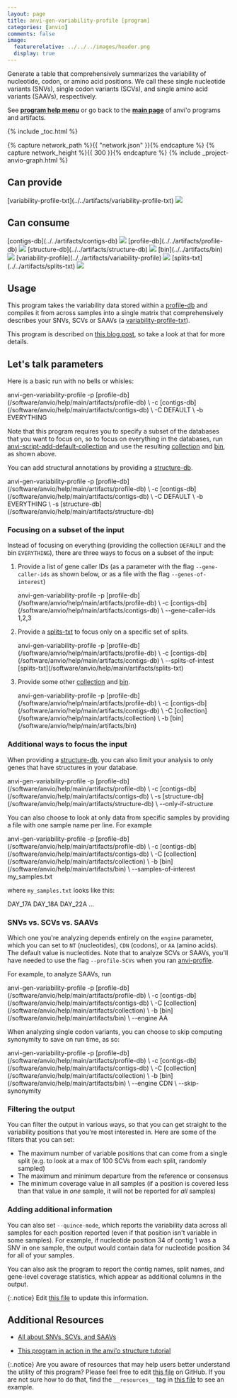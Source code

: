 ```yaml
---
layout: page
title: anvi-gen-variability-profile [program]
categories: [anvio]
comments: false
image:
  featurerelative: ../../../images/header.png
  display: true
---
```


Generate a table that comprehensively summarizes the variability of nucleotide, codon, or amino acid positions. We call these single nucleotide variants (SNVs), single codon variants (SCVs), and single amino acid variants (SAAVs), respectively.

See **[program help menu](../../../../vignette#anvi-gen-variability-profile)** or go back to the **[main page](../../)** of anvi'o programs and artifacts.


{% include _toc.html %}
<div id="svg" class="subnetwork"></div>
{% capture network_path %}{{ "network.json" }}{% endcapture %}
{% capture network_height %}{{ 300 }}{% endcapture %}
{% include _project-anvio-graph.html %}


## Can provide

<p style="text-align: left" markdown="1"><span class="artifact-p">[variability-profile-txt](../../artifacts/variability-profile-txt) <img src="../../images/icons/TXT.png" class="artifact-icon-mini" /></span></p>

## Can consume

<p style="text-align: left" markdown="1"><span class="artifact-r">[contigs-db](../../artifacts/contigs-db) <img src="../../images/icons/DB.png" class="artifact-icon-mini" /></span> <span class="artifact-r">[profile-db](../../artifacts/profile-db) <img src="../../images/icons/DB.png" class="artifact-icon-mini" /></span> <span class="artifact-r">[structure-db](../../artifacts/structure-db) <img src="../../images/icons/DB.png" class="artifact-icon-mini" /></span> <span class="artifact-r">[bin](../../artifacts/bin) <img src="../../images/icons/BIN.png" class="artifact-icon-mini" /></span> <span class="artifact-r">[variability-profile](../../artifacts/variability-profile) <img src="../../images/icons/CONCEPT.png" class="artifact-icon-mini" /></span> <span class="artifact-r">[splits-txt](../../artifacts/splits-txt) <img src="../../images/icons/TXT.png" class="artifact-icon-mini" /></span></p>

## Usage



This program takes the variability data stored within a <span class="artifact-n">[profile-db](/software/anvio/help/main/artifacts/profile-db)</span> and compiles it from across samples into a single matrix that comprehensively describes your SNVs, SCVs or SAAVs (a <span class="artifact-n">[variability-profile-txt](/software/anvio/help/main/artifacts/variability-profile-txt)</span>).  

This program is described on [this blog post](http://merenlab.org/2015/07/20/analyzing-variability/#the-anvio-way), so take a look at that for more details. 

## Let's talk parameters 

Here is a basic run with no bells or whisles: 

<div class="codeblock" markdown="1">
anvi&#45;gen&#45;variability&#45;profile &#45;p <span class="artifact&#45;n">[profile&#45;db](/software/anvio/help/main/artifacts/profile&#45;db)</span> \
                             &#45;c <span class="artifact&#45;n">[contigs&#45;db](/software/anvio/help/main/artifacts/contigs&#45;db)</span> \ 
                             &#45;C DEFAULT \
                             &#45;b EVERYTHING
</div>

Note that this program requires you to specify a subset of the databases that you want to focus on, so to focus on everything in the databases, run <span class="artifact-n">[anvi-script-add-default-collection](/software/anvio/help/main/programs/anvi-script-add-default-collection)</span> and use the resulting <span class="artifact-n">[collection](/software/anvio/help/main/artifacts/collection)</span> and <span class="artifact-n">[bin](/software/anvio/help/main/artifacts/bin)</span>, as shown above. 

You can add structural annotations by providing a <span class="artifact-n">[structure-db](/software/anvio/help/main/artifacts/structure-db)</span>. 

<div class="codeblock" markdown="1">
anvi&#45;gen&#45;variability&#45;profile &#45;p <span class="artifact&#45;n">[profile&#45;db](/software/anvio/help/main/artifacts/profile&#45;db)</span> \
                             &#45;c <span class="artifact&#45;n">[contigs&#45;db](/software/anvio/help/main/artifacts/contigs&#45;db)</span> \
                             &#45;C DEFAULT \
                             &#45;b EVERYTHING \
                             &#45;s <span class="artifact&#45;n">[structure&#45;db](/software/anvio/help/main/artifacts/structure&#45;db)</span> 
</div>

### Focusing on a subset of the input 

Instead of focusing on everything (providing the collection `DEFAULT` and the bin `EVERYTHING`), there are three ways to focus on a subset of the input: 

1. Provide a list of gene caller IDs (as a parameter with the flag `--gene-caller-ids` as shown below, or as a file with the flag `--genes-of-interest`)

    <div class="codeblock" markdown="1">
    anvi&#45;gen&#45;variability&#45;profile &#45;p <span class="artifact&#45;n">[profile&#45;db](/software/anvio/help/main/artifacts/profile&#45;db)</span> \
                                 &#45;c <span class="artifact&#45;n">[contigs&#45;db](/software/anvio/help/main/artifacts/contigs&#45;db)</span> \
                                 &#45;&#45;gene&#45;caller&#45;ids 1,2,3
    </div>

2. Provide a <span class="artifact-n">[splits-txt](/software/anvio/help/main/artifacts/splits-txt)</span> to focus only on a specific set of splits. 

    <div class="codeblock" markdown="1">
    anvi&#45;gen&#45;variability&#45;profile &#45;p <span class="artifact&#45;n">[profile&#45;db](/software/anvio/help/main/artifacts/profile&#45;db)</span> \
                                 &#45;c <span class="artifact&#45;n">[contigs&#45;db](/software/anvio/help/main/artifacts/contigs&#45;db)</span> \
                                 &#45;&#45;splits&#45;of&#45;intest <span class="artifact&#45;n">[splits&#45;txt](/software/anvio/help/main/artifacts/splits&#45;txt)</span>
    </div>
    
3. Provide some other <span class="artifact-n">[collection](/software/anvio/help/main/artifacts/collection)</span> and <span class="artifact-n">[bin](/software/anvio/help/main/artifacts/bin)</span>. 

    <div class="codeblock" markdown="1">
    anvi&#45;gen&#45;variability&#45;profile &#45;p <span class="artifact&#45;n">[profile&#45;db](/software/anvio/help/main/artifacts/profile&#45;db)</span> \
                                 &#45;c <span class="artifact&#45;n">[contigs&#45;db](/software/anvio/help/main/artifacts/contigs&#45;db)</span> \ 
                                 &#45;C <span class="artifact&#45;n">[collection](/software/anvio/help/main/artifacts/collection)</span> \
                                 &#45;b <span class="artifact&#45;n">[bin](/software/anvio/help/main/artifacts/bin)</span>
    </div>

### Additional ways to focus the input 

When providing a <span class="artifact-n">[structure-db](/software/anvio/help/main/artifacts/structure-db)</span>, you can also limit your analysis to only genes that have structures in your database. 

<div class="codeblock" markdown="1">
anvi&#45;gen&#45;variability&#45;profile &#45;p <span class="artifact&#45;n">[profile&#45;db](/software/anvio/help/main/artifacts/profile&#45;db)</span> \
                             &#45;c <span class="artifact&#45;n">[contigs&#45;db](/software/anvio/help/main/artifacts/contigs&#45;db)</span> \
                             &#45;s <span class="artifact&#45;n">[structure&#45;db](/software/anvio/help/main/artifacts/structure&#45;db)</span> \
                             &#45;&#45;only&#45;if&#45;structure
</div>

You can also choose to look at only data from specific samples by providing a file with one sample name per line. For example

<div class="codeblock" markdown="1">
anvi&#45;gen&#45;variability&#45;profile &#45;p <span class="artifact&#45;n">[profile&#45;db](/software/anvio/help/main/artifacts/profile&#45;db)</span> \
                             &#45;c <span class="artifact&#45;n">[contigs&#45;db](/software/anvio/help/main/artifacts/contigs&#45;db)</span> \
                             &#45;C <span class="artifact&#45;n">[collection](/software/anvio/help/main/artifacts/collection)</span> \
                             &#45;b <span class="artifact&#45;n">[bin](/software/anvio/help/main/artifacts/bin)</span> \
                             &#45;&#45;samples&#45;of&#45;interest my_samples.txt
</div>

where `my_samples.txt` looks like this:

<div class="codeblock" markdown="1">
DAY_17A
DAY_18A
DAY_22A
...
</div>

### SNVs vs. SCVs vs. SAAVs 

Which one you're analyzing depends entirely on the `engine` parameter, which you can set to `NT` (nucleotides), `CDN` (codons), or `AA` (amino acids). The default value is nucleotides. Note that to analyze SCVs or SAAVs, you'll have needed to use the flag `--profile-SCVs` when you ran <span class="artifact-n">[anvi-profile](/software/anvio/help/main/programs/anvi-profile)</span>.

For example, to analyze SAAVs, run 

<div class="codeblock" markdown="1">
anvi&#45;gen&#45;variability&#45;profile &#45;p <span class="artifact&#45;n">[profile&#45;db](/software/anvio/help/main/artifacts/profile&#45;db)</span> \
                             &#45;c <span class="artifact&#45;n">[contigs&#45;db](/software/anvio/help/main/artifacts/contigs&#45;db)</span> \
                             &#45;C <span class="artifact&#45;n">[collection](/software/anvio/help/main/artifacts/collection)</span> \
                             &#45;b <span class="artifact&#45;n">[bin](/software/anvio/help/main/artifacts/bin)</span> \
                             &#45;&#45;engine AA
</div>

When analyzing single codon variants, you can choose to skip computing synonymity to save on run time, as so: 

<div class="codeblock" markdown="1">
anvi&#45;gen&#45;variability&#45;profile &#45;p <span class="artifact&#45;n">[profile&#45;db](/software/anvio/help/main/artifacts/profile&#45;db)</span> \
                             &#45;c <span class="artifact&#45;n">[contigs&#45;db](/software/anvio/help/main/artifacts/contigs&#45;db)</span> \
                             &#45;C <span class="artifact&#45;n">[collection](/software/anvio/help/main/artifacts/collection)</span> \
                             &#45;b <span class="artifact&#45;n">[bin](/software/anvio/help/main/artifacts/bin)</span> \
                             &#45;&#45;engine CDN \
                             &#45;&#45;skip&#45;synonymity
</div>

### Filtering the output 

You can filter the output in various ways, so that you can get straight to the variability positions that you're most interested in. Here are some of the filters that you can set:

* The maximum number of variable positions that can come from a single split (e.g. to look at a max of 100 SCVs from each split, randomly sampled)
* The maximum and minimum departure from the reference or consensus
* The minimum coverage value in all samples (if a position is covered less than that value in _one_ sample, it will not be reported for _all_ samples)

### Adding additional information

You can also set `--quince-mode`, which reports the variability data across all samples for each position reported (even if that position isn't variable in some samples). For example, if nucleotide position 34 of contig 1 was a SNV in one sample, the output would contain data for nucleotide position 34 for all of your samples. 

You can also ask the program to report the contig names, split names, and gene-level coverage statistics, which appear as additional columns in the output.




{:.notice}
Edit [this file](https://github.com/merenlab/anvio/tree/master/anvio/docs/programs/anvi-gen-variability-profile.md) to update this information.


## Additional Resources


* [All about SNVs, SCVs, and SAAVs](http://merenlab.org/2015/07/20/analyzing-variability/)

* [This program in action in the anvi&#x27;o structure tutorial](http://merenlab.org/2018/09/04/getting-started-with-anvio-structure/#supplying-anvi-display-structure-with-sequence-variability)


{:.notice}
Are you aware of resources that may help users better understand the utility of this program? Please feel free to edit [this file](https://github.com/merenlab/anvio/tree/master/bin/anvi-gen-variability-profile) on GitHub. If you are not sure how to do that, find the `__resources__` tag in [this file](https://github.com/merenlab/anvio/blob/master/bin/anvi-interactive) to see an example.
